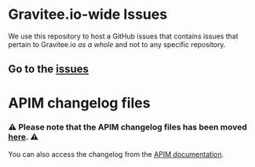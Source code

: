 # Gravitee.io-wide Issues

We use this repository to host a GitHub issues that contains issues that pertain to Gravitee.io *as a whole* and not to any specific repository.

## Go to the [issues](https://github.com/gravitee-io/issues/issues)

# APIM changelog files

### ⚠️ Please note that the APIM changelog files has been moved [here](https://github.com/gravitee-io/gravitee-api-management/tree/master/release/changelog). ⚠️
You can also access the changelog from the [APIM documentation](https://docs.gravitee.io/apim/3.x/apim_changelog.html).
